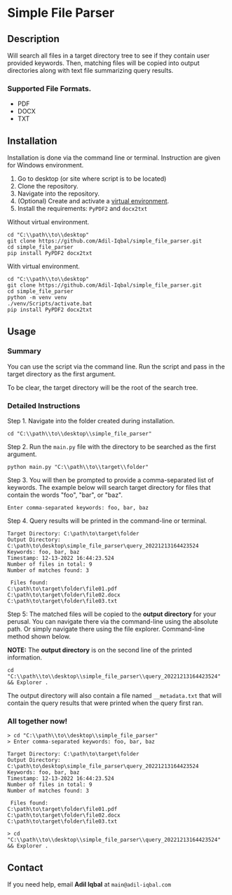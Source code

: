 # Simple File Parser

## Description

Will search all files in a target directory tree to see if they contain user provided keywords. 
Then, matching files will be copied into output directories along with text file summarizing query results.


### Supported File Formats.

* PDF
* DOCX
* TXT

## Installation

Installation is done via the command line or terminal. Instruction are given for Windows environment. 

1. Go to desktop (or site where script is to be located)
2. Clone the repository.
3. Navigate into the repository.
4. (Optional) Create and activate a [virtual environment](https://towardsdatascience.com/why-you-should-use-a-virtual-environment-for-every-python-project-c17dab3b0fd0).
5. Install the requirements: `PyPDF2` and `docx2txt`

Without virtual environment.

```
cd "C:\\path\\to\\desktop"
git clone https://github.com/Adil-Iqbal/simple_file_parser.git
cd simple_file_parser
pip install PyPDF2 docx2txt
```

With virtual environment.

```
cd "C:\\path\\to\\desktop"
git clone https://github.com/Adil-Iqbal/simple_file_parser.git
cd simple_file_parser
python -m venv venv
./venv/Scripts/activate.bat
pip install PyPDF2 docx2txt
```

## Usage

### Summary
You can use the script via the command line. Run the script and pass in the target directory as the first argument. 

To be clear, the target directory will be the root of the search tree. 

### Detailed Instructions

Step 1. Navigate into the folder created during installation.

```
cd "C:\\path\\to\\desktop\\simple_file_parser"
```

Step 2. Run the `main.py` file with the directory to be searched as the first argument.

```
python main.py "C:\\path\\to\\target\\folder"
```

Step 3. You will then be prompted to provide a comma-separated list of keywords. The example below will search target directory 
for files that contain the words "foo", "bar", or "baz".

```
Enter comma-separated keywords: foo, bar, baz
```

Step 4. Query results will be printed in the command-line or terminal.

```
Target Directory: C:\path\to\target\folder
Output Directory: C:\path\to\desktop\simple_file_parser\query_20221213164423524
Keywords: foo, bar, baz
Timestamp: 12-13-2022 16:44:23.524
Number of files in total: 9
Number of matches found: 3

 Files found:
C:\path\to\target\folder\file01.pdf
C:\path\to\target\folder\file02.docx
C:\path\to\target\folder\file03.txt
```

Step 5: The matched files will be copied to the **output directory** for your perusal. You can navigate there via the command-line 
using the absolute path. Or simply navigate there using the file explorer. Command-line method shown below.

**NOTE:** The **output directory** is on the second line of the printed information.

```
cd "C:\\path\\to\\desktop\\simple_file_parser\\query_20221213164423524" && Explorer .
```

The output directory will also contain a file named `__metadata.txt` that will contain the query results that were 
printed when the query first ran.

### All together now!

```
> cd "C:\\path\\to\\desktop\\simple_file_parser"
> Enter comma-separated keywords: foo, bar, baz

Target Directory: C:\path\to\target\folder
Output Directory: C:\path\to\desktop\simple_file_parser\query_20221213164423524
Keywords: foo, bar, baz
Timestamp: 12-13-2022 16:44:23.524
Number of files in total: 9
Number of matches found: 3

 Files found:
C:\path\to\target\folder\file01.pdf
C:\path\to\target\folder\file02.docx
C:\path\to\target\folder\file03.txt

> cd "C:\\path\\to\\desktop\\simple_file_parser\\query_20221213164423524" && Explorer .
```


## Contact

If you need help, email **Adil Iqbal** at `main@adil-iqbal.com`


